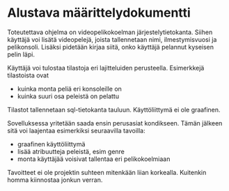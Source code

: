  # Alustava määrittelydokumentti
 
Toteutettava ohjelma on videopelikokoelman järjestelytietokanta. Siihen käyttäjä voi lisätä videopelejä, joista tallennetaan nimi, ilmestymisvuosi ja pelikonsoli. Lisäksi pidetään kirjaa siitä, onko käyttäjä pelannut kyseisen pelin läpi.

Käyttäjä voi tulostaa tilastoja eri lajitteluiden perusteella. Esimerkkejä tilastoista ovat
- kuinka monta peliä eri konsoleille on
- kuinka suuri osa peleistä on pelattu

Tilastot tallennetaan sql-tietokanta tauluun. Käyttöliittymä ei ole graafinen.

Sovelluksessa yritetään saada ensin perusasiat kondikseen. Tämän jälkeen sitä voi laajentaa esimerkiksi seuraavilla tavoilla:
- graafinen käyttöliittymä
- lisää atribuutteja peleistä, esim genre
- monta käyttäjää voisivat tallentaa eri pelikokoelmiaan

Tavoitteet ei ole projektin suhteen mitenkään liian korkealla. Kuitenkin homma kiinnostaa jonkun verran.
